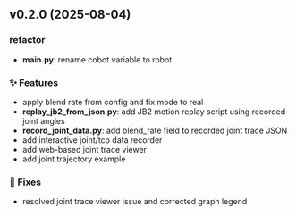 ## v0.2.0 (2025-08-04)

### refactor

- **main.py**: rename cobot variable to robot

### ✨ Features

- apply blend rate from config and fix mode to real
- **replay_jb2_from_json.py**: add JB2 motion replay script using recorded joint angles
- **record_joint_data.py**: add blend_rate field to recorded joint trace JSON
- add interactive joint/tcp data recorder
- add web-based joint trace viewer
- add joint trajectory example

### 🐛 Fixes

- resolved joint trace viewer issue and corrected graph legend
